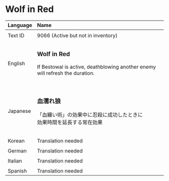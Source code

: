 # Wolf in Red

| Language | Name |
| :------- | :---------- |
|||
| Text ID | 9066 (Active but not in inventory) |
|||
| English | <h3>**Wolf in Red**</h3>If Bestowal is active, deathblowing another enemy will refresh the duration.<h3>|
|||
| Japanese | <h3>**血濡れ狼**</h3>「血纏い術」の効果中に忍殺に成功したときに<br>効果時間を延長する常在効果<h3>|
|||
| Korean | Translation needed |
|||
| German | Translation needed |
|||
| Italian | Translation needed |
|||
| Spanish | Translation needed |
